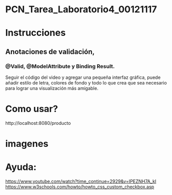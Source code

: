 # PCN_Tarea_Laboratorio4_00121117
# Instrucciones 
## Anotaciones de validación,

### @Valid, @ModelAttribute y Binding Result.

Seguir el código del video y agregar una pequeña interfaz gráfica, puede añadir estilo de letra, colores de fondo y todo lo que crea que sea necesario para lograr una visualización más amigable.

# Como usar?
http://localhost:8080/producto

# imagenes


# Ayuda:
https://www.youtube.com/watch?time_continue=2929&v=IPEZNH7A_kI
https://www.w3schools.com/howto/howto_css_custom_checkbox.asp
